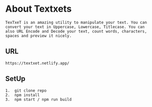 # About Textxets
```
TexTxeT is an amazing utility to manipulate your text. You can
convert your text in Uppercase, Lowercase, Titlecase. You can
also URL Encode and Decode your text, count words, characters,
spaces and preview it nicely.
```

## URL
```
https://textxet.netlify.app/
```

## SetUp 
```
1.  git clone repo
2.  npm install
3.  npm start / npm run build
```
